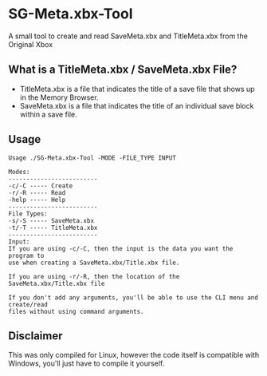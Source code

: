 # SG-Meta.xbx-Tool
A small tool to create and read SaveMeta.xbx and TitleMeta.xbx from the Original Xbox
## What is a TitleMeta.xbx / SaveMeta.xbx File?
- TitleMeta.xbx is a file that indicates the title of a save file that shows up in the Memory Browser.
- SaveMeta.xbx is a file that indicates the title of an individual save block within a save file. 
## Usage
```
Usage ./SG-Meta.xbx-Tool -MODE -FILE_TYPE INPUT

Modes:
-------------------------
-c/-C ----- Create
-r/-R ----- Read
-help ----- Help
-------------------------
File Types:
-s/-S ----- SaveMeta.xbx
-t/-T ----- TitleMeta.xbx
-------------------------
Input:
If you are using -c/-C, then the input is the data you want the program to 
use when creating a SaveMeta.xbx/Title.xbx file.

If you are using -r/-R, then the location of the SaveMeta.xbx/Title.xbx file

If you don't add any arguments, you'll be able to use the CLI menu and create/read
files without using command arguments.
```
## Disclaimer
This was only compiled for Linux, however the code itself is compatible with Windows, you'll just have to compile it yourself.

